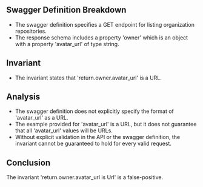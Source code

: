 ## Swagger Definition Breakdown
- The swagger definition specifies a GET endpoint for listing organization repositories.
- The response schema includes a property 'owner' which is an object with a property 'avatar_url' of type string.

## Invariant
- The invariant states that 'return.owner.avatar_url' is a URL.

## Analysis
- The swagger definition does not explicitly specify the format of 'avatar_url' as a URL.
- The example provided for 'avatar_url' is a URL, but it does not guarantee that all 'avatar_url' values will be URLs.
- Without explicit validation in the API or the swagger definition, the invariant cannot be guaranteed to hold for every valid request.

## Conclusion
The invariant 'return.owner.avatar_url is Url' is a false-positive.
